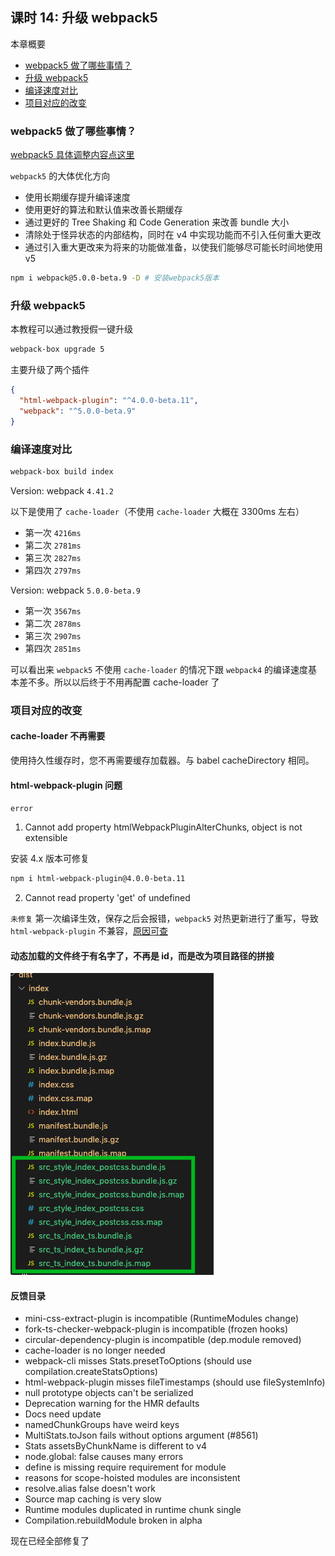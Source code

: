 ## 课时 14: 升级 webpack5

本章概要

- <a href="#14_1">webpack5 做了哪些事情？</a>
- <a href="#14_2">升级 webpack5</a>
- <a href="#14_3">编译速度对比</a>
- <a href="#14_4">项目对应的改变</a>

### <a name="14_1">webpack5 做了哪些事情？</a>

[webpack5 具体调整内容点这里](https://github.com/webpack/changelog-v5/blob/master/README.md)

`webpack5` 的大体优化方向

- 使用长期缓存提升编译速度
- 使用更好的算法和默认值来改善长期缓存
- 通过更好的 Tree Shaking 和 Code Generation 来改善 bundle 大小
- 清除处于怪异状态的内部结构，同时在 v4 中实现功能而不引入任何重大更改
- 通过引入重大更改来为将来的功能做准备，以使我们能够尽可能长时间地使用 v5

```bash
npm i webpack@5.0.0-beta.9 -D # 安装webpack5版本
```

### <a name="14_2">升级 webpack5</a>

本教程可以通过教授假一键升级

```bash
webpack-box upgrade 5
```

主要升级了两个插件

```json
{
  "html-webpack-plugin": "^4.0.0-beta.11",
  "webpack": "^5.0.0-beta.9"
}
```

### <a name="14_3">编译速度对比</a>

```bash
webpack-box build index
```

Version: webpack `4.41.2`

以下是使用了 `cache-loader`（不使用 `cache-loader` 大概在 3300ms 左右）

- 第一次 `4216ms`
- 第二次 `2781ms`
- 第三次 `2827ms`
- 第四次 `2797ms`

Version: webpack `5.0.0-beta.9`

- 第一次 `3567ms`
- 第二次 `2878ms`
- 第三次 `2907ms`
- 第四次 `2851ms`

可以看出来 `webpack5` 不使用 `cache-loader` 的情况下跟 `webpack4` 的编译速度基本差不多。所以以后终于不用再配置 cache-loader 了

### <a name="14_4">项目对应的改变</a>

#### cache-loader 不再需要

使用持久性缓存时，您不再需要缓存加载器。与 babel cacheDirectory 相同。

#### html-webpack-plugin 问题

`error`

1. Cannot add property htmlWebpackPluginAlterChunks, object is not extensible

安装 4.x 版本可修复

```bash
npm i html-webpack-plugin@4.0.0-beta.11
```

2. Cannot read property 'get' of undefined

`未修复` 第一次编译生效，保存之后会报错，`webpack5` 对热更新进行了重写，导致 `html-webpack-plugin` 不兼容，[原因可查](https://github.com/jantimon/html-webpack-plugin/issues/1129)

#### 动态加载的文件终于有名字了，不再是 id，而是改为项目路径的拼接

![](./asset/14/import5.jpg)

#### 反馈目录

- mini-css-extract-plugin is incompatible (RuntimeModules change)
- fork-ts-checker-webpack-plugin is incompatible (frozen hooks)
- circular-dependency-plugin is incompatible (dep.module removed)
- cache-loader is no longer needed
- webpack-cli misses Stats.presetToOptions (should use compilation.createStatsOptions)
- html-webpack-plugin misses fileTimestamps (should use fileSystemInfo)
- null prototype objects can't be serialized
- Deprecation warning for the HMR defaults
- Docs need update
- namedChunkGroups have weird keys
- MultiStats.toJson fails without options argument (#8561)
- Stats assetsByChunkName is different to v4
- node.global: false causes many errors
- define is missing require requirement for module
- reasons for scope-hoisted modules are inconsistent
- resolve.alias false doesn't work
- Source map caching is very slow
- Runtime modules duplicated in runtime chunk single
- Compilation.rebuildModule broken in alpha

现在已经全部修复了
